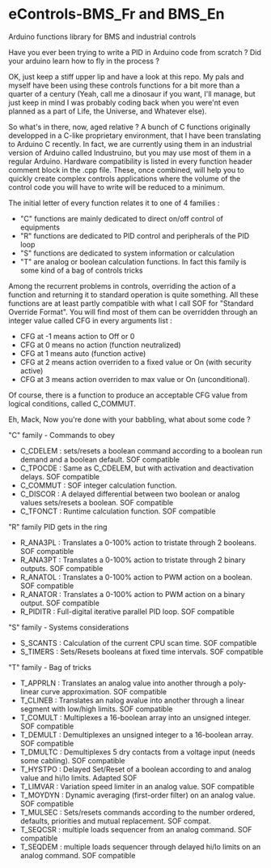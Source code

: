 # eControls-BMS_Fr and BMS_En
Arduino functions library for BMS and industrial controls 

Have you ever been trying to write a PID in Arduino code from scratch ? Did your arduino learn how to fly in the process ? 

OK, just keep a stiff upper lip and have a look at this repo. My pals and myself have been using these controls functions for a bit more than a quarter of a century (Yeah, call me a dinosaur if you want, I'll manage, but just keep in mind I was probably coding back when you were'nt even planned as a part of Life, the Universe, and Whatever else). 

So what's in there, now, aged relative ? 
A bunch of C functions originally developped in a C-like proprietary environment, that I have been translating to Arduino C recently. In fact, we are currently using them in an industrial version of Arduino called Industruino, but you may use most of them in a regular Arduino. Hardware compatibility is listed in every function header comment block in the .cpp file. 
These, once combined, will help you to quickly create complex controls applications where the volume of the control code you will have to write will be reduced to a minimum. 

The initial letter of every function relates it to one of 4 families : 
- "C" functions are mainly dedicated to direct on/off control of equipments
- "R" functions are dedicated to PID control and peripherals of the PID loop
- "S" functions are dedicated to system information or calculation
- "T" are analog or boolean calculation functions. In fact this family is some kind of a bag of controls tricks 

Among the recurrent problems in controls, overriding the action of a function and returning it to standard operation is quite something. All these functions are at least partly compatible with what I call SOF for "Standard Override Format".
You will find most of them can be overridden through an integer value called CFG in every arguments list : 
- CFG at -1 means action to Off or 0
- CFG at 0 means no action (function neutralized)
- CFG at 1 means auto (function active)
- CFG at 2 means action overriden to a fixed value or On (with security active)
- CFG at 3 means action overriden to max value or On (unconditional). 

Of course, there is a function to produce an acceptable CFG value from logical conditions, called C_COMMUT.

Eh, Mack, Now you're done with your babbling, what about some code ? 

"C" family - Commands to obey
- C_CDELEM : sets/resets a boolean command according to a boolean run demand and a boolean default. SOF compatible
- C_TPOCDE : Same as C_CDELEM, but with activation and deactivation delays. SOF compatible
- C_COMMUT : SOF integer calculation function.
- C_DISCOR : A delayed differential between two boolean or analog values sets/resets a boolean. SOF compatible
- C_TFONCT : Runtime calculation function. SOF compatible

"R" family  PID gets in the ring
- R_ANA3PL : Translates a 0-100% action to tristate through 2 booleans. SOF compatible
- R_ANA3PT : Translates a 0-100% action to tristate through 2 binary outputs. SOF compatible
- R_ANATOL : Translates a 0-100% action to PWM action on a boolean. SOF compatible
- R_ANATOR : Translates a 0-100% action to PWM action on a binary output. SOF compatible
- R_PIDITR : Full-digital iterative parallel PID loop. SOF compatible

"S" family - Systems considerations
- S_SCANTS : Calculation of the current CPU scan time. SOF compatible
- S_TIMERS : Sets/Resets booleans at fixed time intervals. SOF compatible

"T" family - Bag of tricks
- T_APPRLN : Translates an analog value into another through a poly-linear curve approximation. SOF compatible
- T_CLINEB : Translates an nalog avalue into another through a linear segment with low/high limits. SOF compatible
- T_COMULT : Multiplexes a 16-boolean array into an unsigned integer. SOF compatible
- T_DEMULT : Demultiplexes an unsigned integer to a 16-boolean array. SOF compatible
- T_DMULTC : Demultiplexes 5 dry contacts from a voltage input (needs some cabling). SOF compatible
- T_HYSTPO : Delayed Set/Reset of a boolean according to and analog value and hi/lo limits. Adapted SOF
- T_LIMVAR : Variation speed limiter in an analog value. SOF compatible 
- T_MOYDYN : Dynamic averaging (first-order filter) on an analog value. SOF compatible
- T_MULSEC : Sets/resets commands according to the number ordered, defaults, priorities and mutual replacement. SOF compat.
- T_SEQCSR : multiple loads sequencer from an analog command. SOF compatible
- T_SEQDEM : multiple loads sequencer through delayed hi/lo limits on an analog command. SOF compatible 
